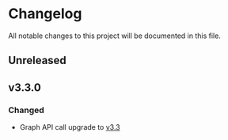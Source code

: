# Changelog

All notable changes to this project will be documented in this file.


## Unreleased

## v3.3.0
### Changed
- Graph API call upgrade to [v3.3](https://developers.facebook.com/docs/graph-api/changelog/version3.3)
